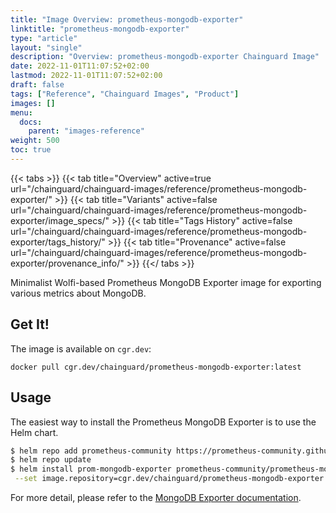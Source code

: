 ```yaml
---
title: "Image Overview: prometheus-mongodb-exporter"
linktitle: "prometheus-mongodb-exporter"
type: "article"
layout: "single"
description: "Overview: prometheus-mongodb-exporter Chainguard Image"
date: 2022-11-01T11:07:52+02:00
lastmod: 2022-11-01T11:07:52+02:00
draft: false
tags: ["Reference", "Chainguard Images", "Product"]
images: []
menu:
  docs:
    parent: "images-reference"
weight: 500
toc: true
---
```


{{< tabs >}}
{{< tab title="Overview" active=true url="/chainguard/chainguard-images/reference/prometheus-mongodb-exporter/" >}}
{{< tab title="Variants" active=false url="/chainguard/chainguard-images/reference/prometheus-mongodb-exporter/image_specs/" >}}
{{< tab title="Tags History" active=false url="/chainguard/chainguard-images/reference/prometheus-mongodb-exporter/tags_history/" >}}
{{< tab title="Provenance" active=false url="/chainguard/chainguard-images/reference/prometheus-mongodb-exporter/provenance_info/" >}}
{{</ tabs >}}



Minimalist Wolfi-based Prometheus MongoDB Exporter image for exporting various metrics about MongoDB.

## Get It!

The image is available on `cgr.dev`:

```
docker pull cgr.dev/chainguard/prometheus-mongodb-exporter:latest
```

## Usage

The easiest way to install the Prometheus MongoDB Exporter is to use the Helm chart.

```bash
$ helm repo add prometheus-community https://prometheus-community.github.io/helm-charts
$ helm repo update
$ helm install prom-mongodb-exporter prometheus-community/prometheus-mongodb-exporter \
 --set image.repository=cgr.dev/chainguard/prometheus-mongodb-exporter --set image.tag=latest
```

For more detail, please refer to the [MongoDB Exporter documentation](https://github.com/percona/mongodb_exporter).

